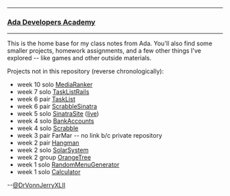 - - -
### [Ada Developers Academy][adaweb]
- - -

[adaweb]: http://adadevelopersacademy.org

This is the home base for my class notes from Ada. You'll also find some smaller projects, homework assignments, and a few other things I've explored -- like games and other outside materials.

Projects not in this repository (reverse chronologically):

<!--
maybe unhide this after apps close?
* week 8 pair [FarMarRails](https://github.com/drvonnjerryxlii/C3Projects--FarMarRails) ([live](https://fierce-lake-7922.herokuapp.com/))
-->

* week 10 solo [MediaRanker](https://github.com/drvonnjerryxlii/C3Projects--MediaRanker)
* week 7 solo [TaskListRails](https://github.com/drvonnjerryxlii/C3Projects--TaskListRails)
* week 6 pair [TaskList](https://github.com/drvonnjerryxlii/C3Projects--TaskList)
* week 6 pair [ScrabbleSinatra](https://github.com/lilagrc/C3Projects--ScrabbleSinatra)
* week 5 solo [SinatraSite](https://github.com/drvonnjerryxlii/C3Projects--SinatraSite) ([live](http://mad-scientist-for-hire.herokuapp.com))
* week 4 solo [BankAccounts](https://github.com/drvonnjerryxlii/C3Projects--BankAccounts)
* week 4 solo [Scrabble](https://github.com/drvonnjerryxlii/C3Projects--Scrabble)
* week 3 pair FarMar -- no link b/c private repository
* week 2 pair [Hangman](https://github.com/drvonnjerryxlii/C3Projects--Hangman)
* week 2 solo [SolarSystem](https://github.com/drvonnjerryxlii/C3Projects--SolarSystem)
* week 2 group [OrangeTree](https://github.com/drvonnjerryxlii/C3Projects--OrangeTree)
* week 1 solo [RandomMenuGenerator](https://github.com/drvonnjerryxlii/C3Projects--RandomMenuGenerator)
* week 1 solo [Calculator](https://github.com/drvonnjerryxlii/C3Projects--Calculator)

--[@DrVonnJerryXLII][dt]

[dt]: https://twitter.com/drvonnjerryxlii/ "Tweeeeeeeeeet!"
